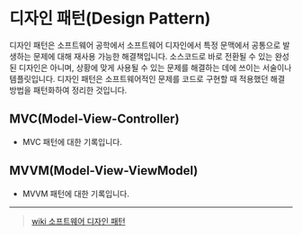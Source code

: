 # 디자인 패턴(Design Pattern)

디자인 패턴은 소프트웨어 공학에서 소프트웨어 디자인에서 특정 문맥에서 공통으로 발생하는 문제에 대해 재사용 가능한 해결책입니다. 소스코드로 바로 전환될 수 있는 완성된 디자인은 아니며, 상황에 맞게 사용될 수 있는 문제를 해결하는 데에 쓰이는 서술이나 템플릿입니다. 디자인 패턴은 소프트웨어적인 문제를 코드로 구현할 때 적용했던 해결 방법을 패턴화하여 정리한 것입니다.

## MVC(Model-View-Controller)

- MVC 패턴에 대한 기록입니다.

## MVVM(Model-View-ViewModel)

- MVVM 패턴에 대한 기록입니다.

---

> [wiki 소프트웨어 디자인 패턴](https://ko.wikipedia.org/wiki/소프트웨어_디자인_패턴)